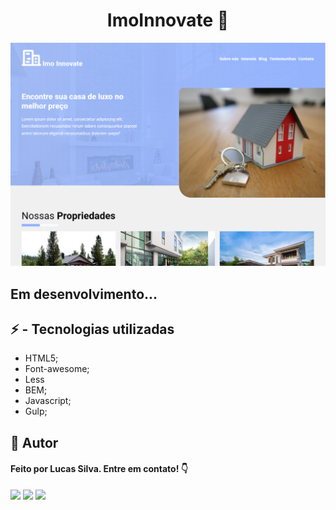 <h1 align="center">
ImoInnovate 🏢
</h1>

![ImoInnovate](./public/images/imo.PNG "ImoInnovate")

## Em desenvolvimento...

## ⚡ - Tecnologias utilizadas

- HTML5;
- Font-awesome;
- Less
- BEM;
- Javascript;
- Gulp;

## 👤 Autor

#### Feito por Lucas Silva. Entre em contato! 👇

<a href="https://lucas-bio.netlify.app/"><img src="https://img.shields.io/badge/Portfólio-6d28d9?style=for-the-badge&logo=&logoColor=white" target="_blank"></a>
<a href="https://www.linkedin.com/in/luquinhasssilva/"><img src="https://img.shields.io/badge/LinkedIn-0077B5?style=for-the-badge&logo=linkedin&logoColor=white" target="_blank"></a>
<a href="mailto:someone@lucassocorrosilva@gmail.com"><img src="https://img.shields.io/badge/Gmail-D14836?style=for-the-badge&logo=gmail&logoColor=white" target="_blank"></a>
